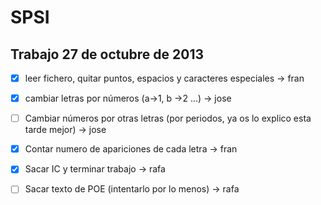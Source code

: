 SPSI
====

Trabajo 27 de octubre de 2013
-----------------------------

- [X] leer fichero, quitar puntos, espacios y caracteres especiales ->  fran

- [X] cambiar letras por números (a->1, b ->2 ...) -> jose

- [ ] Cambiar números por otras letras (por periodos, ya os lo explico esta tarde mejor) -> jose

- [X] Contar numero de apariciones de cada letra -> fran

- [X] Sacar IC y terminar trabajo -> rafa

- [ ] Sacar texto de POE (intentarlo por lo menos) -> rafa
